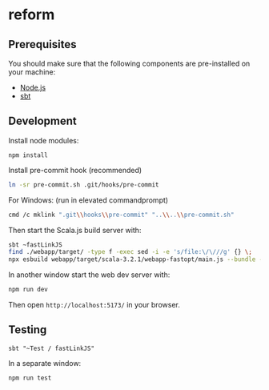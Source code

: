 # reform

## Prerequisites

You should make sure that the following components are pre-installed on your machine:

 - [Node.js](https://nodejs.org/en/download/)
 - [sbt](https://www.scala-sbt.org/)

## Development

Install node modules:
```
npm install
```

Install pre-commit hook (recommended)

```bash
ln -sr pre-commit.sh .git/hooks/pre-commit
```
For Windows: (run in elevated commandprompt)
```bash
cmd /c mklink ".git\\hooks\\pre-commit" "..\\..\\pre-commit.sh"
```

Then start the Scala.js build server with:
```bash
sbt ~fastLinkJS
find ./webapp/target/ -type f -exec sed -i -e 's/file:\/\///g' {} \;
npx esbuild webapp/target/scala-3.2.1/webapp-fastopt/main.js --bundle --outfile=main.js --sourcemap=both --source-root=/
```

In another window start the web dev server with:
```bash
npm run dev
```

Then open `http://localhost:5173/` in your browser.

## Testing

```
sbt "~Test / fastLinkJS"
```

In a separate window:
```
npm run test
```
